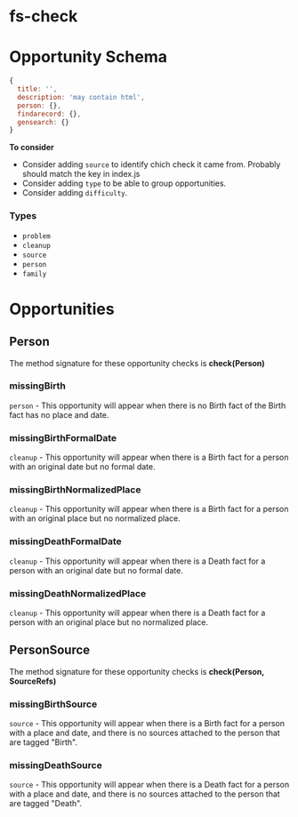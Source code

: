 # fs-check

# Opportunity Schema
````javascript
{
  title: '',
  description: 'may contain html',
  person: {},
  findarecord: {},
  gensearch: {}
}
````

**To consider**

* Consider adding `source` to identify chich check it came from. Probably should match the key in index.js
* Consider adding `type` to be able to group opportunities.
* Consider adding `difficulty`.

### Types

* `problem`
* `cleanup`
* `source`
* `person`
* `family`

# Opportunities

## Person
The method signature for these opportunity checks is **check(Person)**

### missingBirth
`person` - This opportunity will appear when there is no Birth fact of the Birth fact has no place and date.

### missingBirthFormalDate
`cleanup` - This opportunity will appear when there is a Birth fact for a person with an original date but no formal date.

### missingBirthNormalizedPlace
`cleanup` - This opportunity will appear when there is a Birth fact for a person with an original place but no normalized place.

### missingDeathFormalDate
`cleanup` - This opportunity will appear when there is a Death fact for a person with an original date but no formal date.

### missingDeathNormalizedPlace
`cleanup` - This opportunity will appear when there is a Death fact for a person with an original place but no normalized place.

## PersonSource
The method signature for these opportunity checks is **check(Person, SourceRefs)**

### missingBirthSource
`source` - This opportunity will appear when there is a Birth fact for a person with a place and date, and there is no sources attached to the person that are tagged "Birth".

### missingDeathSource
`source` - This opportunity will appear when there is a Death fact for a person with a place and date, and there is no sources attached to the person that are tagged "Death".